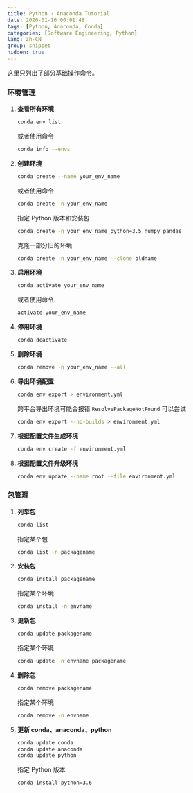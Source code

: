```yaml
---
title: Python · Anaconda Tutorial
date: 2020-01-16 00:01:48
tags: [Python, Anaconda, Conda]
categories: [Software Engineering, Python]
lang: zh-CN
group: snippet
hidden: true
---
```


这里只列出了部分基础操作命令。

### 环境管理

1. **查看所有环境**
   ```bash
   conda env list
   ```
   或者使用命令
   ```bash
   conda info --envs
   ```

2. **创建环境**
   ```bash
   conda create --name your_env_name
   ```
   或者使用命令
   ```bash
   conda create -n your_env_name
   ```
   指定 Python 版本和安装包
   ```bash
   conda create -n your_env_name python=3.5 numpy pandas
   ```
   克隆一部分旧的环境
   ```bash
   conda create -n your_env_name --clone oldname
   ```

   <!-- more -->

3. **启用环境**
   ```bash
   conda activate your_env_name
   ```
   或者使用命令
   ```bash
   activate your_env_name
   ```

4. **停用环境**
   ```bash
   conda deactivate
   ```

5. **删除环境**
   ```bash
   conda remove -n your_env_name --all
   ```

6. **导出环境配置**
   ```bash
   conda env export > environment.yml
   ```
   跨平台导出环境可能会报错 `ResolvePackageNotFound` 可以尝试
   ```bash
   conda env export --no-builds > environment.yml
   ```

7. **根据配置文件生成环境**
   ```bash
   conda env create -f environment.yml
   ```

8. **根据配置文件升级环境**
   ```bash
   conda env update --name root --file environment.yml
   ```

### 包管理

1. **列举包**
   ```bash
   conda list
   ```
   指定某个包
   ```bash
   conda list -n packagename
   ```

2. **安装包**
   ```bash
   conda install packagename
   ```
   指定某个环境
   ```bash
   conda install -n envname
   ```

3. **更新包**
   ```bash
   conda update packagename
   ```
   指定某个环境
   ```bash
   conda update -n envname packagename
   ```

4. **删除包**
   ```bash
   conda remove packagename
   ```
   指定某个环境
   ```bash
   conda remove -n envname
   ```

5. **更新 conda、anaconda、python**
   ```bash
   conda update conda
   conda update anaconda
   conda update python
   ```
   指定 Python 版本
   ```bash
   conda install python=3.6
   ```
